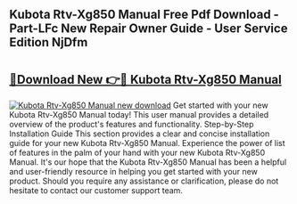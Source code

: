 ## Kubota Rtv-Xg850 Manual Free Pdf Download - Part-LFc New Repair Owner Guide - User Service Edition NjDfm

# <h2><a href="http://bc93143.oget.top/?id=Kubota+Rtv-Xg850+Manual">🔗Download New 👉🔴 Kubota Rtv-Xg850 Manual</a></h2>

[![Kubota Rtv-Xg850 Manual new download](https://i.imgur.com/5g1atiW.png)](http://bc93143.oget.top/?id=Kubota+Rtv-Xg850+Manual)
Get started with your new Kubota Rtv-Xg850 Manual today! This user manual provides a detailed overview of the product's features and functionality. Step-by-Step Installation Guide This section provides a clear and concise installation guide for your new Kubota Rtv-Xg850 Manual. Experience the power of list of features in the palm of your hand with your new Kubota Rtv-Xg850 Manual. It's our hope that the Kubota Rtv-Xg850 Manual has been a helpful and user-friendly resource in helping you get started with your new product. Should you require any assistance or clarification, please do not hesitate to contact our customer support team.
